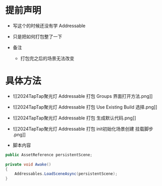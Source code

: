 # 提前声明

- 写这个的时候还没有学 Addressable
- 只是把如何打包整了一下

- 备注
	- 打包完之后的场景无法改变
# 具体方法

- ![[2024TapTap聚光灯 Addressable 打包 Groups 界面打开方法.png]]
- ![[2024TapTap聚光灯 Addressable 打包 Use Existing Build 选择.png]]
- ![[2024TapTap聚光灯 Addressable 打包 生成默认代码.png]]
- ![[2024TapTap聚光灯 Addressable 打包 init初始化场景创建 挂载脚步 .png]]

- 脚本内容
```C#
public AssetReference persistentScene;  
  
private void Awake()  
{  
    Addressables.LoadSceneAsync(persistentScene);  
}
```